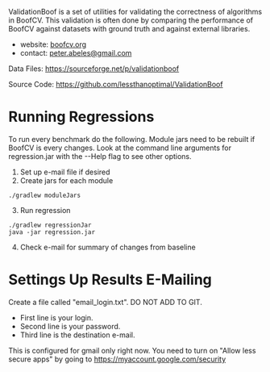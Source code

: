 ValidationBoof is a set of utilities for validating the correctness of  algorithms in BoofCV.  This validation is often done by comparing the performance of BoofCV against datasets with ground truth and against external libraries.

* website: [boofcv.org](http://boofcv.org)
* contact: peter.abeles@gmail.com

Data Files:
https://sourceforge.net/p/validationboof

Source Code:
https://github.com/lessthanoptimal/ValidationBoof

# Running Regressions

To run every benchmark do the following. Module jars need to be rebuilt if BoofCV is every changes.
Look at the command line arguments for regression.jar with the --Help flag to see other options.

1) Set up e-mail file if desired
2) Create jars for each module
```
./gradlew moduleJars
```
3) Run regression
```
./gradlew regressionJar
java -jar regression.jar
```
4) Check e-mail for summary of changes from baseline


# Settings Up Results E-Mailing

Create a file called "email_login.txt". DO NOT ADD TO GIT.
* First line is your login.
* Second line is your password. 
* Third line is the destination e-mail.

This is configured for gmail only right now. You need to turn on "Allow less secure apps" by going to
https://myaccount.google.com/security